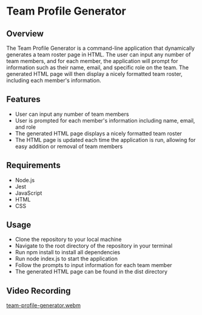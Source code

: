 # Team Profile Generator

## Overview

The Team Profile Generator is a command-line application that dynamically generates a team roster page in HTML. The user can input any number of team members, and for each member, the application will prompt for information such as their name, email, and specific role on the team. The generated HTML page will then display a nicely formatted team roster, including each member's information.

## Features

- User can input any number of team members
- User is prompted for each member's information including name, email, and role
- The generated HTML page displays a nicely formatted team roster
- The HTML page is updated each time the application is run, allowing for easy addition or removal of team members

## Requirements

- Node.js
- Jest
- JavaScript
- HTML
- CSS

## Usage

- Clone the repository to your local machine
- Navigate to the root directory of the repository in your terminal
- Run npm install to install all dependencies
- Run node index.js to start the application
- Follow the prompts to input information for each team member
- The generated HTML page can be found in the dist directory

## Video Recording
[team-profile-generator.webm](https://user-images.githubusercontent.com/55256787/217115998-ce5e76b8-e38a-4c56-ac02-aa77e259d50c.webm)
